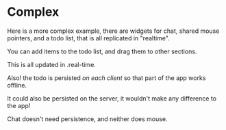 # Complex

Here is a more complex example, 
there are widgets for chat, shared mouse pointers,
and a todo list, that is all replicated
in "realtime".

You can add items to the todo list, 
and drag them to other sections.

This is all updated in .real-time.

Also! the todo is persisted _on each client_
so that part of the app works offline.

It could also be persisted on the server,
it wouldn't make any difference to the app!

Chat doesn't need persistence, and neither does mouse.
